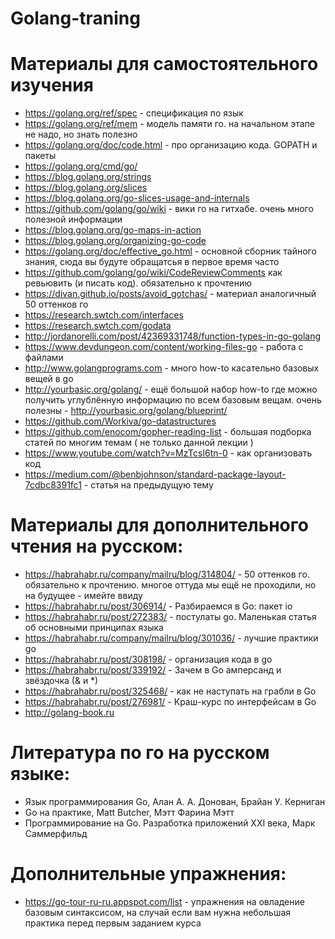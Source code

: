 # Golang-traning

# Материалы для самостоятельного изучения
 
- https://golang.org/ref/spec - спецификация по язык <br /> 
- https://golang.org/ref/mem - модель памяти го. на начальном этапе не надо, но знать полезно <br />
- https://golang.org/doc/code.html - про организацию кода. GOPATH и пакеты <br />
- https://golang.org/cmd/go/ <br />
- https://blog.golang.org/strings <br />
- https://blog.golang.org/slices <br />
- https://blog.golang.org/go-slices-usage-and-internals <br />
- https://github.com/golang/go/wiki - вики го на гитхабе. очень много полезной информации <br />
- https://blog.golang.org/go-maps-in-action <br />
- https://blog.golang.org/organizing-go-code <br />
- https://golang.org/doc/effective_go.html - основной сборник тайного знания, сюда вы будуте обращатсья в первое время часто <br />
- https://github.com/golang/go/wiki/CodeReviewComments как ревьювить (и писать код). обязательно к прочтению <br />
- https://divan.github.io/posts/avoid_gotchas/ - материал аналогичный 50 оттенков го <br />
- https://research.swtch.com/interfaces <br />
- https://research.swtch.com/godata <br />
- http://jordanorelli.com/post/42369331748/function-types-in-go-golang <br />
- https://www.devdungeon.com/content/working-files-go - работа с файлами <br />
- http://www.golangprograms.com - много how-to касательно базовых вещей в go <br />
- http://yourbasic.org/golang/ - ещё большой набор how-to где можно получить углублённую информацию по всем базовым вещам. очень полезны - http://yourbasic.org/golang/blueprint/ <br />
- https://github.com/Workiva/go-datastructures <br />
- https://github.com/enocom/gopher-reading-list - большая подборка статей по многим темам ( не только данной лекции ) <br />
- https://www.youtube.com/watch?v=MzTcsI6tn-0 - как организовать код <br />
- https://medium.com/@benbjohnson/standard-package-layout-7cdbc8391fc1 - статья на предыдущую тему <br />

# Материалы для дополнительного чтения на русском:

- https://habrahabr.ru/company/mailru/blog/314804/ - 50 оттенков го. обязательно к прочтению. многое оттуда мы ещё не проходили, но на будущее - имейте ввиду <br />
- https://habrahabr.ru/post/306914/ - Разбираемся в Go: пакет io <br />
- https://habrahabr.ru/post/272383/ - постулаты go. Маленькая статья об основными принципах языка <br />
- https://habrahabr.ru/company/mailru/blog/301036/ - лучшие практики go <br />
- https://habrahabr.ru/post/308198/ - организация кода в go <br />
- https://habrahabr.ru/post/339192/ - Зачем в Go амперсанд и звёздочка (& и *) <br />
- https://habrahabr.ru/post/325468/ - как не наступать на грабли в Go <br />
- https://habrahabr.ru/post/276981/ - Краш-курс по интерфейсам в Go <br />
- http://golang-book.ru <br />

# Литература по го на русском языке:

- Язык программирования Go, Алан А. А. Донован, Брайан У. Керниган <br />
- Go на практике, Matt Butcher, Мэтт Фарина Мэтт <br />
- Программирование на Go. Разработка приложений XXI века, Марк Саммерфильд <br />

# Дополнительные упражнения:

- https://go-tour-ru-ru.appspot.com/list - упражнения на овладение базовым синтаксисом, на случай если вам нужна небольшая практика перед первым заданием курса <br />
